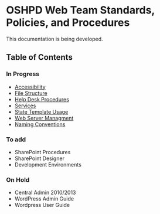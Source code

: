 # OSHPD Web Team Standards, Policies, and Procedures

This documentation is being developed.

## Table of Contents

### In Progress

* [Accessibility](https://github.com/OSHPD-WebTeam/Standards-Policies-Procedures/blob/master/Accessibility.md)
* [File Structure](https://github.com/OSHPD-WebTeam/Standards-Policies-Procedures/blob/master/File-Structure.md)
* [Help Desk Procedures](https://github.com/OSHPD-WebTeam/Standards-Policies-Procedures/blob/master/Help-Desk-Procedures.md)
* [Services](https://github.com/OSHPD-WebTeam/Standards-Policies-Procedures/blob/master/Services.md)
* [State Template Usage](https://github.com/OSHPD-WebTeam/Standards-Policies-Procedures/blob/master/State-Template-Usage.md)
* [Web Server Managment](https://github.com/OSHPD-WebTeam/Standards-Policies-Procedures/blob/master/Web-Server-Managment.md)
* [Naming Conventions](https://github.com/OSHPD-WebTeam/Standards-Policies-Procedures/blob/master/Naming-Conventions.md)

### To add

* SharePoint Procedures
* SharePoint Designer
* Development Environments

### On Hold

* Central Admin 2010/2013
* WordPress Admin Guide
* Wordpress User Guide
